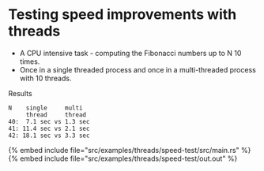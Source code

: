 # Testing speed improvements with threads

* A CPU intensive task - computing the Fibonacci numbers up to N 10 times.
* Once in a single threaded process and once in a multi-threaded process with 10 threads.

Results

```
N    single     multi
     thread     thread
40:  7.1 sec vs 1.3 sec
41: 11.4 sec vs 2.1 sec
42: 18.1 sec vs 3.3 sec
```

{% embed include file="src/examples/threads/speed-test/src/main.rs" %}
{% embed include file="src/examples/threads/speed-test/out.out" %}



